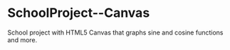 # SchoolProject--Canvas
School project with HTML5 Canvas that graphs sine and cosine functions and more.
